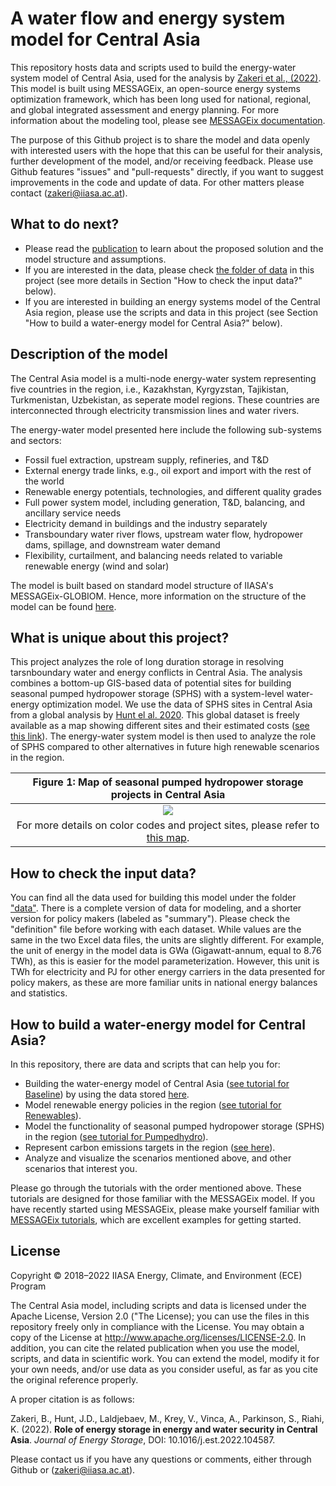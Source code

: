 # A water flow and energy system model for Central Asia
This repository hosts data and scripts used to build the energy-water system model of Central Asia,
used for the analysis by [Zakeri et al., (2022)](https://doi.org/10.1016/j.est.2022.104587).
This model is built using MESSAGEix, an open-source energy systems optimization framework, which has been
long used for national, regional, and global integrated assessment and energy planning.
For more information about the modeling tool, please see [MESSAGEix documentation](https://docs.messageix.org/en/stable/index.html).

The purpose of this Github project is to share the model and data openly with interested users
with the hope that this can be useful for their analysis, further development of the model,
and/or receiving feedback. Please use Github features "issues" and "pull-requests" directly,
if you want to suggest improvements in the code and update of data.
For other matters please contact (zakeri@iiasa.ac.at).

## What to do next?
- Please read the [publication](https://doi.org/10.1016/j.est.2022.104587) to learn about the proposed solution and the model structure and assumptions.
- If you are interested in the data, please check [the folder of data](https://github.com/iiasa/central-asia-storage/data) in this project (see more details in Section "How to check the input data?" below).
- If you are interested in building an energy systems model of the Central Asia region, please use the scripts and data in this project (see Section "How to build a water-energy model for Central Asia?" below).

## Description of the model
The Central Asia model is a multi-node energy-water system representing five countries in the region, i.e.,
Kazakhstan, Kyrgyzstan, Tajikistan, Turkmenistan, Uzbekistan, as seperate model regions.
These countries are interconnected through electricity transmission lines and water rivers.

The energy-water model presented here include the following sub-systems and sectors:
- Fossil fuel extraction, upstream supply, refineries, and T&D
- External energy trade links, e.g., oil export and import with the rest of the world
- Renewable energy potentials, technologies, and different quality grades
- Full power system model, including generation, T&D, balancing, and ancillary service needs
- Electricity demand in buildings and the industry separately
- Transboundary water river flows, upstream water flow, hydropower dams, spillage, and downstream water demand
- Flexibility, curtailment, and balancing needs related to variable renewable energy (wind and solar)

The model is built based on standard model structure of IIASA's MESSAGEix-GLOBIOM. 
Hence, more information on the structure of the model can be found [here](https://docs.messageix.org/projects/global/en/latest/).

## What is unique about this project?
This project analyzes the role of long duration storage in resolving tarsnboundary water and energy conflicts in Central Asia. The analysis combines a bottom-up GIS-based data of potential sites for building seasonal pumped hydropower storage (SPHS) with a system-level water-energy optimization model. We use the data of SPHS sites in Central Asia from a global analysis by [Hunt el al. 2020](https://www.nature.com/articles/s41467-020-14555-y). This global dataset is freely available as a map showing different sites and their estimated costs ([see this link](https://www.google.com/maps/d/u/0/viewer?mid=1O9aK_dTL3mDOgLgY2G0BSgmlHqRNSlHA&ll=39.428912967790694%2C67.41181640624998&z=6)). The energy-water system model is then used to analyze the role of SPHS compared to other alternatives in future high renewable scenarios in the region.

|Figure 1: Map of seasonal pumped hydropower storage projects in Central Asia
|:--:|
|![](https://github.com/iiasa/central-asia-storage/blob/main/scripts/_static/sphs_projects.JPG)|
| For more details on color codes and project sites, please refer to [this map](https://www.google.com/maps/d/u/0/viewer?mid=1O9aK_dTL3mDOgLgY2G0BSgmlHqRNSlHA&ll=39.428912967790694%2C67.41181640624998&z=6).

## How to check the input data?
You can find all the data used for building this model under the folder ["data"](https://github.com/iiasa/central-asia-storage/data).
There is a complete version of data for modeling, and a shorter version for policy makers (labeled as "summary"). Please check the "definition" file before working with each dataset. While values are the same in the two Excel data files, the units are slightly different. For example, the unit of energy in the model
data is GWa (Gigawatt-annum, equal to 8.76 TWh), as this is easier for the model parameterization. However, this unit is TWh for electricity and PJ
for other energy carriers in the data presented for policy makers, as these are more familiar units in national energy balances and statistics.

## How to build a water-energy model for Central Asia?
In this repository, there are data and scripts that can help you for:
- Building the water-energy model of Central Asia ([see tutorial for Baseline](https://github.com/iiasa/central-asia-storage/scripts/interface_baseline.ipynb)) by using the data stored
[here](https://github.com/iiasa/central-asia-storage/data).
- Model renewable energy policies in the region ([see tutorial for Renewables](https://github.com/iiasa/central-asia-storage/scripts/interface_renewable.ipynb)).
- Model the functionality of seasonal pumped hydropower storage (SPHS) in the region ([see tutorial for Pumpedhydro](https://github.com/iiasa/central-asia-storage/scripts/interface_pumpedhydro.ipynb)).
- Represent carbon emissions targets in the region ([see here](https://github.com/iiasa/central-asia-storage/scripts/interface_pumpedhydro.ipynb)).
- Analyze and visualize the scenarios mentioned above, and other scenarios that interest you.

Please go through the tutorials with the order mentioned above. These tutorials are designed
for those familiar with the MESSAGEix model. If you have recently started using MESSAGEix, please make yourself 
familiar with [MESSAGEix tutorials](https://github.com/iiasa/message_ix/tree/main/tutorial/westeros), which are excellent examples for getting started.

## License
Copyright © 2018–2022 IIASA Energy, Climate, and Environment (ECE) Program

The Central Asia model, including scripts and data is licensed under the Apache License, Version 2.0 ("The License); you can use the files in this repository freely only in compliance with the License. You may obtain a copy of the License at <http://www.apache.org/licenses/LICENSE-2.0>. In addition, you can cite the related publication when you use the model, scripts, and data in scientific work. You can extend the model, modify it for your own needs, and/or use data as you consider useful, as far as you cite the original reference properly.

A proper citation is as follows:

Zakeri, B., Hunt, J.D., Laldjebaev, M., Krey, V., Vinca, A., Parkinson, S., Riahi, K. (2022). **Role of energy storage in energy and water security in Central Asia**. *Journal of Energy Storage*, DOI: 10.1016/j.est.2022.104587.

Please contact us if you have any questions or comments, either through Github or (zakeri@iiasa.ac.at).
